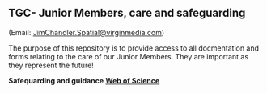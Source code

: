 ## TGC- Junior Members, care and safeguarding ##
(Email: JimChandler.Spatial@virginmedia.com)

The purpose of this repository is to provide access to all docmentation and forms relating to the care of our Junior Members. They are important as they represent the future!

**Safequarding and guidance**
[**Web of Science**](https://publons.com/researcher/2894258/jim-h-chandler/?utm_campaign=researcher_id_badge)


